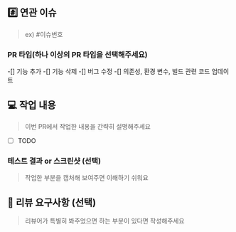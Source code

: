 ## #️⃣ 연관 이슈
> ex) #이슈번호

### PR 타입(하나 이상의 PR 타입을 선택해주세요)
-[] 기능 추가
-[] 기능 삭제
-[] 버그 수정
-[] 의존성, 환경 변수, 빌드 관련 코드 업데이트

## 💻 작업 내용
> 이번 PR에서 작업한 내용을 간략히 설명해주세요

- [ ] TODO

### 테스트 결과 or 스크린샷 (선택)
> 작업한 부분을 캡처해 보여주면 이해하기 쉬워요

## 💬 리뷰 요구사항 (선택)
> 리뷰어가 특별히 봐주었으면 하는 부분이 있다면 작성해주세요